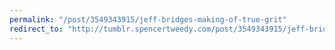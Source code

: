 ```yaml
---
permalink: "/post/3549343915/jeff-bridges-making-of-true-grit"
redirect_to: "http://tumblr.spencertweedy.com/post/3549343915/jeff-bridges-making-of-true-grit"
---
```

